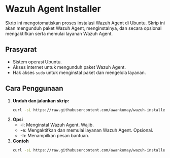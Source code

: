 # Wazuh Agent Installer

Skrip ini mengotomatiskan proses instalasi Wazuh Agent di Ubuntu. Skrip ini akan mengunduh paket Wazuh Agent, menginstalnya, dan secara opsional mengaktifkan serta memulai layanan Wazuh Agent.

## Prasyarat

- Sistem operasi Ubuntu.
- Akses internet untuk mengunduh paket Wazuh Agent.
- Hak akses `sudo` untuk menginstal paket dan mengelola layanan.

## Cara Penggunaan

1. **Unduh dan jalankan skrip:**
   ```bash
   curl -sL https://raw.githubusercontent.com/awankumay/wazuh-installer/installer-wazuh.sh | bash -s -- [options]
2. **Opsi**
    - -i: Menginstal Wazuh Agent. Wajib.
    - -e: Mengaktifkan dan memulai layanan Wazuh Agent. Opsional.
    - -h: Menampilkan pesan bantuan.
2. **Contoh**
   ```bash
   curl -sL https://raw.githubusercontent.com/awankumay/wazuh-installer/installer-wazuh.sh | bash -s -- -i -e

